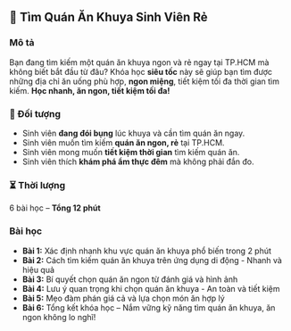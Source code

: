 ## 📌 Tìm Quán Ăn Khuya Sinh Viên Rẻ  

### Mô tả  
Bạn đang tìm kiếm một quán ăn khuya ngon và rẻ ngay tại TP.HCM mà không biết bắt đầu từ đâu? Khóa học **siêu tốc** này sẽ giúp bạn tìm được những địa chỉ ăn uống phù hợp, **ngon miệng**, tiết kiệm tối đa thời gian tìm kiếm. **Học nhanh, ăn ngon, tiết kiệm tối đa!**

### 🎯 Đối tượng  
- Sinh viên **đang đói bụng** lúc khuya và cần tìm quán ăn ngay.  
- Sinh viên muốn tìm kiếm **quán ăn ngon, rẻ** tại TP.HCM.  
- Sinh viên mong muốn **tiết kiệm thời gian** tìm kiếm quán ăn.  
- Sinh viên thích **khám phá ẩm thực đêm** mà không phải đắn đo.

### ⏳ Thời lượng  
6 bài học – **Tổng 12 phút**  

### Bài học  
- **Bài 1:** Xác định nhanh khu vực quán ăn khuya phổ biến trong 2 phút  
- **Bài 2:** Cách tìm kiếm quán ăn khuya trên ứng dụng di động - Nhanh và hiệu quả  
- **Bài 3:** Bí quyết chọn quán ăn ngon từ đánh giá và hình ảnh  
- **Bài 4:** Lưu ý quan trọng khi chọn quán ăn khuya - An toàn và tiết kiệm  
- **Bài 5:** Mẹo đàm phán giá cả và lựa chọn món ăn hợp lý  
- **Bài 6:** Tổng kết khóa học – Nắm vững kỹ năng tìm quán ăn khuya, ăn ngon không lo nghĩ!